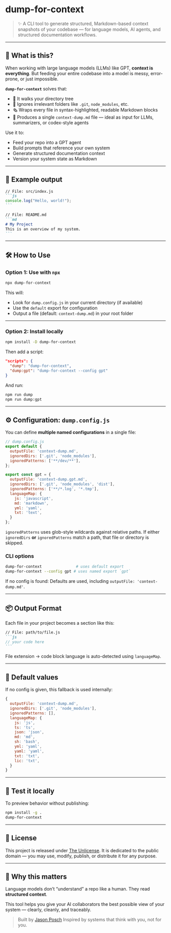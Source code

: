 # dump-for-context

> ✨ A CLI tool to generate structured, Markdown-based context snapshots of your codebase — for language models, AI agents, and structured documentation workflows.

---

## 🧐 What is this?

When working with large language models (LLMs) like GPT, **context is everything**.
But feeding your entire codebase into a model is messy, error-prone, or just impossible.

**`dump-for-context`** solves that:

* 📂 It walks your directory tree
* 🧹 Ignores irrelevant folders like `.git`, `node_modules`, etc.
* 🗞 Wraps every file in syntax-highlighted, readable Markdown blocks
* 🧠 Produces a single `context-dump.md` file — ideal as input for LLMs, summarizers, or codex-style agents

Use it to:

* Feed your repo into a GPT agent
* Build prompts that reference your own system
* Generate structured documentation context
* Version your system state as Markdown

---

## 🥪 Example output

````md
// File: src/index.js
```js
console.log("Hello, world!");
```

// File: README.md
```md
# My Project
This is an overview of my system.
```

````

---

## 🛠 How to Use

### Option 1: Use with `npx`

```bash
npx dump-for-context
````

This will:

* Look for `dump.config.js` in your current directory (if available)
* Use the `default` export for configuration
* Output a file (default: `context-dump.md`) in your root folder

---

### Option 2: Install locally

```bash
npm install -D dump-for-context
```

Then add a script:

```json
"scripts": {
  "dump": "dump-for-context",
  "dump:gpt": "dump-for-context --config gpt"
}
```

And run:

```bash
npm run dump
npm run dump:gpt
```

---

## ⚙️ Configuration: `dump.config.js`

You can define **multiple named configurations** in a single file:

```js
// dump.config.js
export default {
  outputFile: 'context-dump.md',
  ignoredDirs: ['.git', 'node_modules'],
  ignoredPatterns: ['**/dev/**'],
};

export const gpt = {
  outputFile: 'context-dump.gpt.md',
  ignoredDirs: ['.git', 'node_modules', 'dist'],
  ignoredPatterns: ['**/*.log', '*.tmp'],
  languageMap: {
    js: 'javascript',
    md: 'markdown',
    yml: 'yaml',
    txt: 'text',
  } 
};
```

`ignoredPatterns` uses glob-style wildcards against relative paths. If either
`ignoredDirs` **or** `ignoredPatterns` match a path, that file or directory is
skipped.

### CLI options

```bash
dump-for-context               # uses default export
dump-for-context --config gpt # uses named export `gpt`
```

If no config is found:
Defaults are used, including `outputFile: 'context-dump.md'`.

---

## 📦 Output Format

Each file in your project becomes a section like this:

````md
// File: path/to/file.js
```js
// your code here
```
````

File extension → code block language is auto-detected using `languageMap`.

---

## 📌 Default values

If no config is given, this fallback is used internally:

```js
{
  outputFile: 'context-dump.md',
  ignoredDirs: ['.git', 'node_modules'],
  ignoredPatterns: [],
  languageMap: {
    js: 'js',
    ts: 'ts',
    json: 'json',
    md: 'md',
    sh: 'bash',
    yml: 'yaml',
    yaml: 'yaml',
    txt: 'txt',
    lic: 'txt',
  }
}
````

---

## 🥪 Test it locally

To preview behavior without publishing:

```bash
npm install -g .
dump-for-context
```

---

## 📄 License

This project is released under [The Unlicense](./UNLICENSE).
It is dedicated to the public domain — you may use, modify, publish, or distribute it for any purpose.

---

## 🧭 Why this matters

Language models don’t “understand” a repo like a human.
They read **structured context**.

This tool helps you give your AI collaborators the best possible view of your system — clearly, cleanly, and traceably.

> Built by [Jason Posch](https://github.com/technikhighknee)
> Inspired by systems that think with you, not for you.
